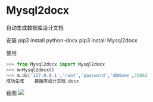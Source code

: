 # Mysql2docx
自动生成数据库设计文档

安装
pip3 install python-docx
pip3 install Mysql2docx


使用
```python
>>> from Mysql2docx import Mysql2docx
>>> m=Mysql2docx()
>>> m.do('127.0.0.1','root','password','dbName',3306)
成功生成	数据库设计文档.docx
```

截图
![](https://gitee.com/icecooly/Mysql2docx/attach_files/download?i=92254&u=http%3A%2F%2Ffiles.git.oschina.net%2Fgroup1%2FM00%2F01%2FC2%2FPaAvDFmfB1aAJHJAAAKrDJmxm3s571.png%3Ftoken%3Dbe03962b66f41ed6121c126d92238e70%26ts%3D1503594613%26attname%3Ddoc1.png)